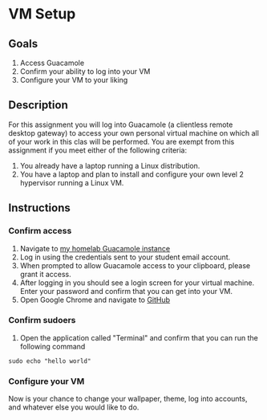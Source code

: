 # VM Setup
## Goals
1. Access Guacamole
2. Confirm your ability to log into your VM
3. Configure your VM to your liking

## Description
For this assignment you will log into Guacamole (a clientless remote desktop gateway) to access your own personal virtual machine on which all of your work in this clas will be performed. You are exempt from this assignment if you meet either of the following criteria:
1. You already have a laptop running a Linux distribution.
2. You have a laptop and plan to install and configure your own level 2 hypervisor running a Linux VM.

## Instructions
### Confirm access
1. Navigate to [my homelab Guacamole instance](https://guacamole.m9e.dev)
2. Log in using the credentials sent to your student email account.
3. When prompted to allow Guacamole access to your clipboard, please grant it access.
4. After logging in you should see a login screen for your virtual machine. Enter your password and confirm that you can get into your VM.
5. Open Google Chrome and navigate to [GitHub](https://github.com)

### Confirm sudoers
1. Open the application called "Terminal" and confirm that you can run the following command
```
sudo echo "hello world"
```

### Configure your VM
Now is your chance to change your wallpaper, theme, log into accounts, and whatever else you would like to do.
